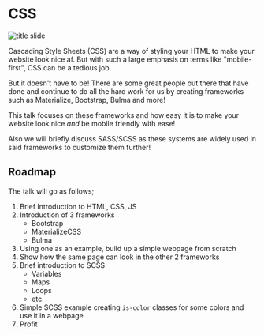 # CSS

![title slide](https://raw.githubusercontent.com/freyamade/netsoc-css-talk/master/title.png)

Cascading Style Sheets (CSS) are a way of styling your HTML to make your website look nice af.
But with such a large emphasis on terms like "mobile-first", CSS can be a tedious job.

But it doesn't have to be!
There are some great people out there that have done and continue to do all the hard work for us by creating frameworks such as Materialize, Bootstrap, Bulma and more!

This talk focuses on these frameworks and how easy it is to make your website look nice *and* be mobile friendly with ease!

Also we will briefly discuss SASS/SCSS as these systems are widely used in said frameworks to customize them further!

## Roadmap

The talk will go as follows;

1. Brief Introduction to HTML, CSS, JS
2. Introduction of 3 frameworks
    - Bootstrap
    - MaterializeCSS
    - Bulma
3. Using one as an example, build up a simple webpage from scratch
4. Show how the same page can look in the other 2 frameworks
5. Brief introduction to SCSS
    - Variables
    - Maps
    - Loops
    - etc.
6. Simple SCSS example creating `is-color` classes for some colors and use it in a webpage
7. Profit
